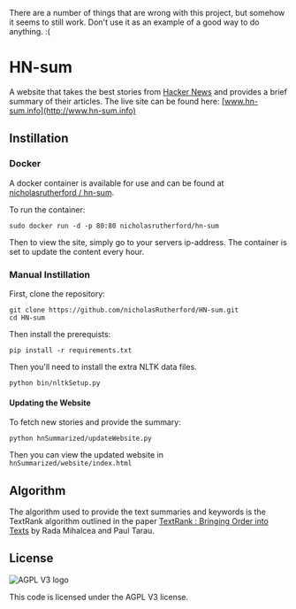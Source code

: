 There are a number of things that are wrong with this project, but somehow
it seems to still work. Don't use it as an example of a good way to do
anything. :(

# HN-sum
A website that takes the best stories from [Hacker News](https://news.ycombinator.com/)
and provides a brief summary of their articles. The live site can be found here:
[www.hn-sum.info](http://www.hn-sum.info)

## Instillation
### Docker

A docker container is available for use and can be found at
[nicholasrutherford / hn-sum](https://registry.hub.docker.com/u/nicholasrutherford/hn-sum/).

To run the container:

    sudo docker run -d -p 80:80 nicholasrutherford/hn-sum

Then to view the site, simply go to your servers ip-address. The container is
set to update the content every hour.

### Manual Instillation
First, clone the repository:

    git clone https://github.com/nicholasRutherford/HN-sum.git
    cd HN-sum

Then install the prerequists:

    pip install -r requirements.txt

Then you'll need to install the extra NLTK data files.

    python bin/nltkSetup.py

#### Updating the Website
To fetch new stories and provide the summary:

    python hnSummarized/updateWebsite.py

 Then you can view the updated website in `hnSummarized/website/index.html`

## Algorithm
The algorithm used to provide the text summaries and keywords is the TextRank
algorithm outlined in the paper
[TextRank : Bringing Order into Texts](http://web.eecs.umich.edu/~mihalcea/papers/mihalcea.emnlp04.pdf) by
Rada Mihalcea and Paul Tarau.

## License
![AGPL V3 logo](/docs/agplv3.png)

This code is licensed under the AGPL V3 license.
